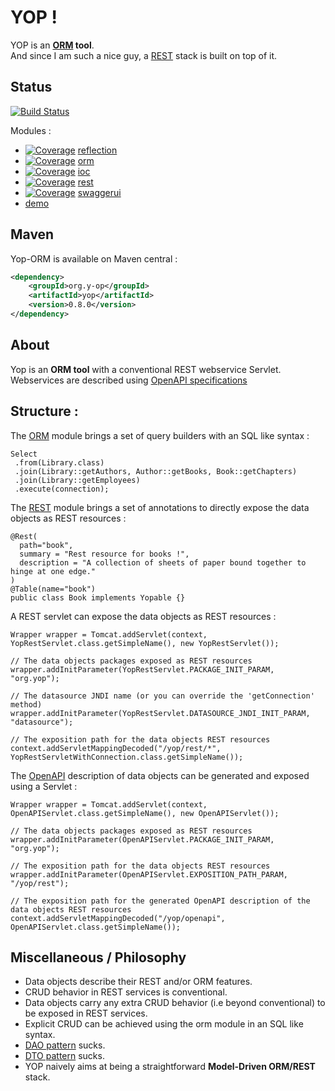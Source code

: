 # YOP !

YOP is an **[ORM](https://en.wikipedia.org/wiki/Object-relational_mapping "Wikipedia → ORM") tool**.  
And since I am such a nice guy, a [REST](https://en.wikipedia.org/wiki/Representational_state_transfer "Wikipedia → REST") stack is built on top of it.

## Status
[![Build Status](http://hdmcl.no-ip.org:8081/job/yop.dev_rest-test-MySQL/badge/icon)](http://jenkins.y-op.org/job/yop.dev_rest-test-MySQL/)  
  
Modules : 
- [![Coverage](http://hdmcl.no-ip.org:8081/job/yop.dev_rest-test-MySQL/ws/reflection/target/jacoco.svg)](http://jenkins.y-op.org/job/yop.dev_rest-test-MySQL/lastBuild/jacoco) 
[reflection](reflection/README.md "The reflection module README")
- [![Coverage](http://hdmcl.no-ip.org:8081/job/yop.dev_rest-test-MySQL/ws/orm/target/jacoco.svg)](http://jenkins.y-op.org/job/yop.dev_rest-test-MySQL/lastBuild/jacoco)
[orm](orm/README.md "The orm module README")
- [![Coverage](http://hdmcl.no-ip.org:8081/job/yop.dev_rest-test-MySQL/ws/ioc/target/jacoco.svg)](http://jenkins.y-op.org/job/yop.dev_rest-test-MySQL/lastBuild/jacoco)
[ioc](ioc/README.md "The ioc module README")
- [![Coverage](http://hdmcl.no-ip.org:8081/job/yop.dev_rest-test-MySQL/ws/rest/target/jacoco.svg)](http://jenkins.y-op.org/job/yop.dev_rest-test-MySQL/lastBuild/jacoco)
[rest](rest/README.md "The rest module README")
- [![Coverage](http://hdmcl.no-ip.org:8081/job/yop.dev_rest-test-MySQL/ws/swaggerui/target/jacoco.svg)](http://jenkins.y-op.org/job/yop.dev_rest-test-MySQL/lastBuild/jacoco)
[swaggerui](swaggerui/README.md "The swaggerui module README")
- [demo](demo/README.md "The demo module README")
  
## Maven
Yop-ORM is available on Maven central :  
```xml
<dependency>
    <groupId>org.y-op</groupId>
    <artifactId>yop</artifactId>
    <version>0.8.0</version>
</dependency>
```  
  
## About
Yop is an **ORM tool** with a conventional REST webservice Servlet.
Webservices are described using 
[OpenAPI specifications](https://en.wikipedia.org/wiki/OpenAPI_Specification "Wikipedia → OpenAPI specification")

## Structure :  
The [ORM](orm) module brings a set of query builders with an SQL like syntax : 

```
Select   
 .from(Library.class)    
 .join(Library::getAuthors, Author::getBooks, Book::getChapters)    
 .join(Library::getEmployees)  
 .execute(connection);
  ```
  
The [REST](rest) module brings a set of annotations to directly expose the data objects as REST resources : 
```
@Rest(
  path="book",
  summary = "Rest resource for books !",
  description = "A collection of sheets of paper bound together to hinge at one edge."
)
@Table(name="book")
public class Book implements Yopable {}
``` 

A REST servlet can expose the data objects as REST resources : 
```
Wrapper wrapper = Tomcat.addServlet(context, YopRestServlet.class.getSimpleName(), new YopRestServlet());

// The data objects packages exposed as REST resources
wrapper.addInitParameter(YopRestServlet.PACKAGE_INIT_PARAM, "org.yop");

// The datasource JNDI name (or you can override the 'getConnection' method)
wrapper.addInitParameter(YopRestServlet.DATASOURCE_JNDI_INIT_PARAM, "datasource");

// The exposition path for the data objects REST resources
context.addServletMappingDecoded("/yop/rest/*", YopRestServletWithConnection.class.getSimpleName());
```

The [OpenAPI](https://www.openapis.org/ "Open API initiative") description of data objects can be generated
and exposed using a Servlet : 
```
Wrapper wrapper = Tomcat.addServlet(context, OpenAPIServlet.class.getSimpleName(), new OpenAPIServlet());

// The data objects packages exposed as REST resources
wrapper.addInitParameter(OpenAPIServlet.PACKAGE_INIT_PARAM, "org.yop");

// The exposition path for the data objects REST resources
wrapper.addInitParameter(OpenAPIServlet.EXPOSITION_PATH_PARAM, "/yop/rest");

// The exposition path for the generated OpenAPI description of the data objects REST resources
context.addServletMappingDecoded("/yop/openapi", OpenAPIServlet.class.getSimpleName());
```

## Miscellaneous / Philosophy
- Data objects describe their REST and/or ORM features.  
- CRUD behavior in REST services is conventional.  
- Data objects carry any extra CRUD behavior (i.e beyond conventional) to be exposed in REST services.  
- Explicit CRUD can be achieved using the orm module in an SQL like syntax.  
- [DAO pattern](https://en.wikipedia.org/wiki/Data_access_object "Wikipedia → DAO") sucks.  
- [DTO pattern](https://en.wikipedia.org/wiki/Data_transfer_object "Wikipedia → DTO") sucks.  
- YOP naively aims at being a straightforward **Model-Driven ORM/REST** stack.  